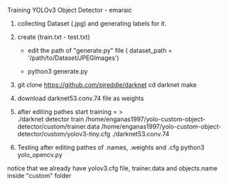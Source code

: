 Training YOLOv3 Object Detector - emaraic

1. collecting Dataset (.jpg) and generating labels for it.

2. create (train.txt - test.txt) 

	- edit the path of "generate.py" file  ( dataset_path = '/path/to/Dataset/JPEGImages')

	- python3 generate.py


3. git clone https://github.com/pjreddie/darknet
	cd darknet
	make

4. download darknet53.conv.74 file as weights

5. after editing pathes start training = >  
	./darknet detector train /home/enganas1997/yolo-custom-object-detector/custom/trainer.data /home/enganas1997/yolo-custom-object-detector/custom/yolov3-tiny.cfg  ./darknet53.conv.74

6. Testing after editing pathes of .names, .weights and .cfg
	python3 yolo_opencv.py

notice that we already have yolov3.cfg file, trainer.data and objects.name inside "custom" folder
